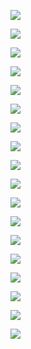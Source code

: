 ![](https://gitee.com/hxc8/images6/raw/master/img/202407182346794.jpg)

![](https://gitee.com/hxc8/images6/raw/master/img/202407182346109.jpg)

![](https://gitee.com/hxc8/images6/raw/master/img/202407182346775.jpg)

![](D:/download/youdaonote-pull-master/data/Technology/存储/学习/大规模高性能分布式存储系统设计与实现/images/WEBRESOURCEb2f7e67a8f303a3808a571d6aeaa9f07截图.png)

![](https://gitee.com/hxc8/images6/raw/master/img/202407182347467.jpg)

![](https://gitee.com/hxc8/images6/raw/master/img/202407182347418.jpg)

![](https://gitee.com/hxc8/images6/raw/master/img/202407182347119.jpg)

![](https://gitee.com/hxc8/images6/raw/master/img/202407182347238.jpg)

![](https://gitee.com/hxc8/images6/raw/master/img/202407182347527.jpg)

![](https://gitee.com/hxc8/images6/raw/master/img/202407182347938.jpg)

![](https://gitee.com/hxc8/images6/raw/master/img/202407182347598.jpg)

![](https://gitee.com/hxc8/images6/raw/master/img/202407182347367.jpg)

![](https://gitee.com/hxc8/images6/raw/master/img/202407182347355.jpg)

![](https://gitee.com/hxc8/images6/raw/master/img/202407182347276.jpg)

![](https://gitee.com/hxc8/images6/raw/master/img/202407182347003.jpg)

![](https://gitee.com/hxc8/images6/raw/master/img/202407182347303.jpg)

![](https://gitee.com/hxc8/images6/raw/master/img/202407182347530.jpg)

![](https://gitee.com/hxc8/images6/raw/master/img/202407182347730.jpg)